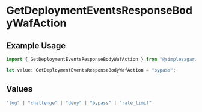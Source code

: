 # GetDeploymentEventsResponseBodyWafAction

## Example Usage

```typescript
import { GetDeploymentEventsResponseBodyWafAction } from "@simplesagar/vercel/models/getdeploymenteventsop.js";

let value: GetDeploymentEventsResponseBodyWafAction = "bypass";
```

## Values

```typescript
"log" | "challenge" | "deny" | "bypass" | "rate_limit"
```